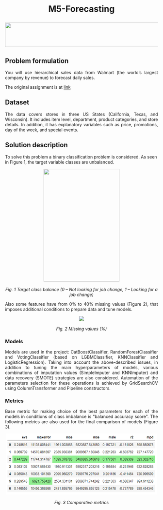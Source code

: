 # <p align="center">M5-Forecasting</p> 

<p align="center">
  <img src=https://img.golos.io/proxy/http://lk.aldmi.ru/wp-content/uploads/2016/04/Divider_03-1.png width="600" height="80">
</p>

## Problem formulation

<p align="justify"> You will use hierarchical sales data from Walmart (the world’s largest company by revenue) to forecast daily sales. </p>

The original assignment is at [link](https://www.kaggle.com/c/m5-forecasting-accuracy/overview)

## Dataset
<p align="justify"> The data covers stores in three US States (California, Texas, and Wisconsin). It includes item level, department, product categories, and store details. In addition, it has explanatory variables such as price, promotions, day of the week, and special events.</p>

## Solution description


To solve this problem a binary classification problem is considered. As seen in Figure 1, the target variable classes are unbalanced.

<p align="center">
  <img src=pictures/target_balance.png?raw=true "Target Class Balance" width="250" height="370">
</p>

*<p align="center">Fig. 1 Target class balance (0 – Not looking for job change, 1 – Looking for a job change)</p>* 
                
<p align="justify">Also some features have from 0% to 40% missing values (Figure 2), that imposes additional conditions to prepare data and tune models.</p>

<p align="center">
  <img src=pictures/missing_values.PNG?raw=true "% Missing values">
</p> 

*<p align="center">Fig. 2 Missing values (%) </p>*

### Models
<p align="justify">Models are used in the project: CatBoostClassifier, RandomForestClassifier and VotingClassifier (based on LGBMClassifier, KNNClassifier and LogisticRegression). Taking into account the above-described issues, in addition to tuning the main hyperparameters of models, various combinations of imputation values (SimpleImputer and KNNImputer) and data recovery (SMOTE) strategies are also considered. Automation of the parameters selection for these operations is achieved by GridSearchCV using ColumnTransformer and Pipeline constructors.</p>

### Metrics
<p align="justify">Base metric for making choice of the best parameters for each of the models in conditions of class imbalance is "balanced accuracy score". The following metrics are also used for the final comparison of models (Figure 3).</p>

<p align="center">
  <img src=pictures/metrics.PNG?raw=true "Metrics" width="500" height="200">
</p>

*<p align="center">Fig. 3 Сomparative metrics </p>* 
